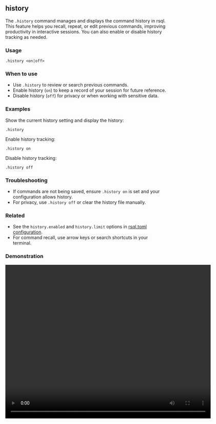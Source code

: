 ## history

The `.history` command manages and displays the command history in rsql. This feature helps you recall, repeat, or edit
previous commands, improving productivity in interactive sessions. You can also enable or disable history tracking as
needed.

### Usage

```text
.history <on|off>
```

### When to use

- Use `.history` to review or search previous commands.
- Enable history (`on`) to keep a record of your session for future reference.
- Disable history (`off`) for privacy or when working with sensitive data.

### Examples

Show the current history setting and display the history:

```text
.history
```

Enable history tracking:

```text
.history on
```

Disable history tracking:

```text
.history off
```

### Troubleshooting

- If commands are not being saved, ensure `.history on` is set and your configuration allows history.
- For privacy, use `.history off` or clear the history file manually.

### Related

- See the `history.enabled` and `history.limit` options in [rsql.toml configuration](../../appendix/rsql-toml.md).
- For command recall, use arrow keys or search shortcuts in your terminal.

### Demonstration

<video width="640" height="480" controls>
  <source src="./demo.webm" type="video/webm">
  Your browser does not support the video tag.
</video>

